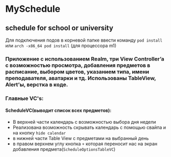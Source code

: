 # MySchedule
## schedule for school or university

Для подключения подов в корневой папке ввести команду ``pod install`` или ``arch -x86_64 pod install`` (для процессора m1)

### Приложение с использованием Realm, три View Controller’a c возможностью просмотра, добавления предметов в расписание, выбором цветов, указанием типа, имени преподавателя, аватарки и тд. Использованы TableView, Alert’ы, верстка в коде.

### Главные VC's:
#### ScheduleVC(выводит список всех предметов):
- В верхней части календарь с возможностью выбора дня недели
- Реализована возможность скрывать календарь с помощью свайпа и на кнопку ``hide calendar``
- в нижней части Table View с предметами на выбранный день
- в правом верхнем углу кнопка ``+`` которая переносит нас на экран добавления предмета(``SсheduleOptionsTableVC``)

#### 
